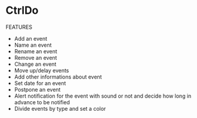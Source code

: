# CtrlDo

FEATURES

- Add an event
- Name an event
- Rename an event
- Remove an event
- Change an event
- Move up/delay events
- Add other informations about event
- Set date for an event
- Postpone an event
- Alert notification for the event with sound or not and decide how long in advance to be notified
- Divide events by type and set a color

